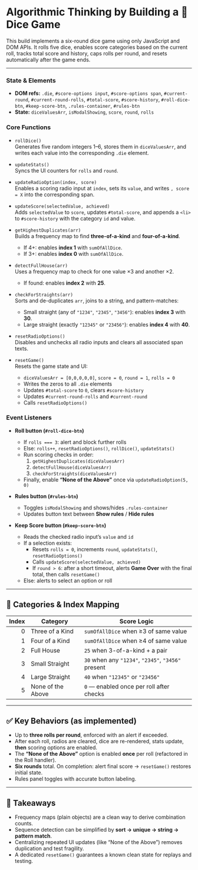 # Algorithmic Thinking by Building a 🎲 Dice Game

This build implements a six-round dice game using only JavaScript and DOM APIs. It rolls five dice, enables score categories based on the current roll, tracks total score and history, caps rolls per round, and resets automatically after the game ends.

---

### State & Elements
- **DOM refs:** `.die`, `#score-options input`, `#score-options span`, `#current-round`, `#current-round-rolls`, `#total-score`, `#score-history`, `#roll-dice-btn`, `#keep-score-btn`, `.rules-container`, `#rules-btn`
- **State:** `diceValuesArr`, `isModalShowing`, `score`, `round`, `rolls`

### Core Functions
- `rollDice()`  
  Generates five random integers 1–6, stores them in `diceValuesArr`, and writes each value into the corresponding `.die` element.

- `updateStats()`  
  Syncs the UI counters for `rolls` and `round`.

- `updateRadioOption(index, score)`  
  Enables a scoring radio input at `index`, sets its `value`, and writes `, score = X` into the corresponding span.

- `updateScore(selectedValue, achieved)`  
  Adds `selectedValue` to `score`, updates `#total-score`, and appends a `<li>` to `#score-history` with the category `id` and value.

- `getHighestDuplicates(arr)`  
  Builds a frequency map to find **three-of-a-kind** and **four-of-a-kind**.  
  - If 4+: enables **index 1** with `sumOfAllDice`.  
  - If 3+: enables **index 0** with `sumOfAllDice`.

- `detectFullHouse(arr)`  
  Uses a frequency map to check for one value ×3 and another ×2.  
  - If found: enables **index 2** with **25**.

- `checkForStraights(arr)`  
  Sorts and de-duplicates `arr`, joins to a string, and pattern-matches:
  - Small straight (any of `"1234"`, `"2345"`, `"3456"`): enables **index 3** with **30**.  
  - Large straight (exactly `"12345"` or `"23456"`): enables **index 4** with **40**.

- `resetRadioOptions()`  
  Disables and unchecks all radio inputs and clears all associated span texts.

- `resetGame()`  
  Resets the game state and UI:
  - `diceValuesArr = [0,0,0,0,0]`, `score = 0`, `round = 1`, `rolls = 0`
  - Writes the zeros to all `.die` elements
  - Updates `#total-score` to `0`, clears `#score-history`
  - Updates `#current-round-rolls` and `#current-round`
  - Calls `resetRadioOptions()`

### Event Listeners
- **Roll button (`#roll-dice-btn`)**
  - If `rolls === 3`: alert and block further rolls
  - Else: `rolls++`, `resetRadioOptions()`, `rollDice()`, `updateStats()`
  - Run scoring checks in order:
    1) `getHighestDuplicates(diceValuesArr)`  
    2) `detectFullHouse(diceValuesArr)`  
    3) `checkForStraights(diceValuesArr)`  
  - Finally, enable **“None of the Above”** once via `updateRadioOption(5, 0)`

- **Rules button (`#rules-btn`)**
  - Toggles `isModalShowing` and shows/hides `.rules-container`
  - Updates button text between **Show rules** / **Hide rules**

- **Keep Score button (`#keep-score-btn`)**
  - Reads the checked radio input’s `value` and `id`
  - If a selection exists:
    - Resets `rolls = 0`, increments `round`, `updateStats()`, `resetRadioOptions()`
    - Calls `updateScore(selectedValue, achieved)`
    - If `round > 6`: after a short timeout, alerts **Game Over** with the final total, then calls `resetGame()`
  - Else: alerts to select an option or roll

---

## 🧮 Categories & Index Mapping

| Index | Category              | Score Logic                              |
|------:|-----------------------|------------------------------------------|
| 0     | Three of a Kind       | `sumOfAllDice` when ≥3 of same value     |
| 1     | Four of a Kind        | `sumOfAllDice` when ≥4 of same value     |
| 2     | Full House            | `25` when 3-of-a-kind + a pair           |
| 3     | Small Straight        | `30` when any `"1234"`, `"2345"`, `"3456"` present |
| 4     | Large Straight        | `40` when `"12345"` or `"23456"`         |
| 5     | None of the Above     | `0` — enabled once per roll after checks |

---

## ✅ Key Behaviors (as implemented)

- Up to **three rolls per round**, enforced with an alert if exceeded.  
- After each roll, radios are cleared, dice are re-rendered, stats update, **then** scoring options are enabled.  
- The **“None of the Above”** option is enabled **once** per roll (refactored in the Roll handler).  
- **Six rounds** total. On completion: alert final score → `resetGame()` restores initial state.  
- Rules panel toggles with accurate button labeling.

---

## 📗 Takeaways

- Frequency maps (plain objects) are a clean way to derive combination counts.  
- Sequence detection can be simplified by **sort → unique → string → pattern match**.  
- Centralizing repeated UI updates (like “None of the Above”) removes duplication and test fragility.  
- A dedicated `resetGame()` guarantees a known clean state for replays and testing.
